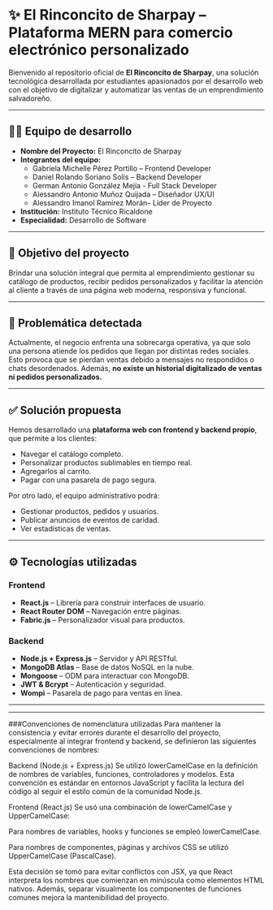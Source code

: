 
# ✨ El Rinconcito de Sharpay – Plataforma MERN para comercio electrónico personalizado

Bienvenido al repositorio oficial de **El Rinconcito de Sharpay**, una solución tecnológica desarrollada por estudiantes apasionados por el desarrollo web con el objetivo de digitalizar y automatizar las ventas de un emprendimiento salvadoreño.

---

## 🧑‍💻 Equipo de desarrollo

- **Nombre del Proyecto:** El Rinconcito de Sharpay
- **Integrantes del equipo:**
  - Gabriela Michelle Pérez Portillo – Frontend Developer
  - Daniel Rolando Soriano Solis – Backend Developer
  - German Antonio González Mejía - Full Stack Developer
  - Alessandro Antonio Muñoz Quijada – Diseñador UX/UI
  - Alessandro Imanol Ramírez Morán– Líder de Proyecto 
- **Institución:** Instituto Técnico Ricaldone
- **Especialidad:** Desarrollo de Software 

---

## 🎯 Objetivo del proyecto

Brindar una solución integral que permita al emprendimiento gestionar su catálogo de productos, recibir pedidos personalizados y facilitar la atención al cliente a través de una página web moderna, responsiva y funcional.

---

## 🚩 Problemática detectada

Actualmente, el negocio enfrenta una sobrecarga operativa, ya que solo una persona atiende los pedidos que llegan por distintas redes sociales. Esto provoca que se pierdan ventas debido a mensajes no respondidos o chats desordenados. Además, **no existe un historial digitalizado de ventas ni pedidos personalizados.**

---

## ✅ Solución propuesta

Hemos desarrollado una **plataforma web con frontend y backend propio**, que permite a los clientes:

- Navegar el catálogo completo.
- Personalizar productos sublimables en tiempo real.
- Agregarlos al carrito.
- Pagar con una pasarela de pago segura.

Por otro lado, el equipo administrativo podrá:

- Gestionar productos, pedidos y usuarios.
- Publicar anuncios de eventos de caridad.
- Ver estadísticas de ventas.

---

## ⚙️ Tecnologías utilizadas

### Frontend
- **React.js** – Librería para construir interfaces de usuario.
- **React Router DOM** – Navegación entre páginas.
- **Fabric.js** – Personalizador visual para productos.

### Backend
- **Node.js + Express.js** – Servidor y API RESTful.
- **MongoDB Atlas** – Base de datos NoSQL en la nube.
- **Mongoose** – ODM para interactuar con MongoDB.
- **JWT & Bcrypt** – Autenticación y seguridad.
- **Wompi** – Pasarela de pago para ventas en línea.

---
---
###Convenciones de nomenclatura utilizadas
Para mantener la consistencia y evitar errores durante el desarrollo del proyecto, especialmente al integrar frontend y backend, se definieron las siguientes convenciones de nombres:

Backend (Node.js + Express.js)
Se utilizó lowerCamelCase en la definición de nombres de variables, funciones, controladores y modelos.
Esta convención es estándar en entornos JavaScript y facilita la lectura del código al seguir el estilo común de la comunidad Node.js.

Frontend (React.js)
Se usó una combinación de lowerCamelCase y UpperCamelCase:

Para nombres de variables, hooks y funciones se empleó lowerCamelCase.


Para nombres de componentes, páginas y archivos CSS se utilizó UpperCamelCase (PascalCase).


Esta decisión se tomó para evitar conflictos con JSX, ya que React interpreta los nombres que comienzan en minúscula como elementos HTML nativos. Además, separar visualmente los componentes de funciones comunes mejora la mantenibilidad del proyecto.

